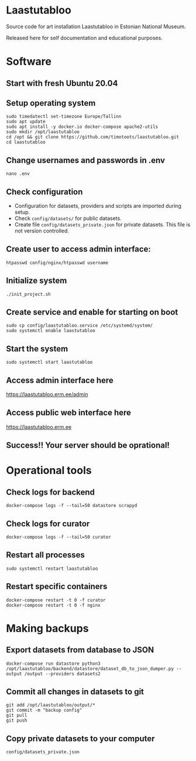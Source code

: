 # Laastutabloo
Source code for art installation Laastutabloo in Estonian National Museum.

Released here for self documentation and educational purposes.

# Software

## Start with fresh Ubuntu 20.04

## Setup operating system
```
sudo timedatectl set-timezone Europe/Tallinn
sudo apt update
sudo apt install -y docker.io docker-compose apache2-utils
sudo mkdir /opt/laastutabloo
cd /opt && git clone https://github.com/timotoots/laastutabloo.git
cd laastutabloo
```

## Change usernames and passwords in .env  
```
nano .env
```

## Check configuration
* Configuration for datasets, providers and scripts are imported during setup. 
* Check ```config/datasets/``` for public datasets.
* Create file ```config/datasets_private.json``` for private datasets. This file is not version controlled.

## Create user to access admin interface:
```
htpasswd config/nginx/htpasswd username
```

## Initialize system
```
./init_project.sh
```

## Create service and enable for starting on boot
```
sudo cp config/laastutabloo.service /etc/systemd/system/
sudo systemctl enable laastutabloo
```

## Start the system
```
sudo systemctl start laastutabloo
```

## Access admin interface here
https://laastutabloo.erm.ee/admin

## Access public web interface here
https://laastutabloo.erm.ee

## Success!! Your server should be oprational!

# Operational tools

## Check logs for backend
```
docker-compose logs -f --tail=50 datastore scrapyd
```

## Check logs for curator
```
docker-compose logs -f --tail=50 curator
```

## Restart all processes
```
sudo systemctl restart laastutabloo
```

## Restart specific containers
```
docker-compose restart -t 0 -f curator
docker-compose restart -t 0 -f nginx

```

# Making backups

## Export datasets from database to JSON
```
docker-compose run datastore python3 /opt/laastutabloo/backend/datastore/dataset_db_to_json_dumper.py --output /output --providers datasets2  
```

## Commit all changes in datasets to git
```
git add /opt/laastutabloo/output/*
git commit -m "backup config"
git pull
git push
```

## Copy private datasets to your computer
```
config/datasets_private.json
```



